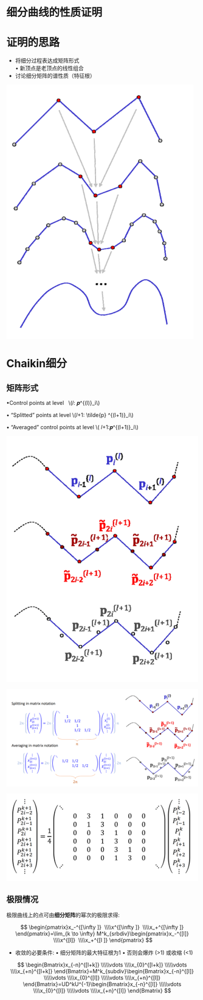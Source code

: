 # 细分曲线的性质证明      


# 证明的思路    

* 将细分过程表达成矩阵形式        
• 新顶点是老顶点的线性组合    
* 讨论细分矩阵的谱性质（特征根）           

![](../assets/细曲12-1.png)  


# Chaikin细分    

## 矩阵形式 


•Control points at level   \\(𝑙: 𝒑^{(l)}_i\\)    

• “Splitted” points at level \\(𝑙+1: \tilde{p} ^{(l+1)}_i\\)      

• “Averaged” control points at level \\( 𝑙+1:𝒑^{(l+1)}_i\\)    

![](../assets/细曲13.png)  

![](../assets/细曲14.png)  

![](../assets/细曲15.png)  

## 极限情况    

极限曲线上的点可由**细分矩阵**的幂次的极限求得:    

$$
\begin{pmatrix}x_-^{[\infty ]}
 \\\\x^{[\infty ]} 
 \\\\x_+^{[\infty ]}
\end{pmatrix}=\lim_{k \to \infty} M^k_{srbdiv}\begin{pmatrix}x_-^{[l]}
 \\\\x^{[l]} 
 \\\\x_+^{[l ]}
\end{pmatrix}
$$
   
- 收敛的必要条件:
• 细分矩阵的最大特征根为1
• 否则会爆炸 (>1) 或收缩 (<1)

$$
\begin{Bmatrix}x_{-n}^{[l+k]} 
\\\\\vdots
  \\\\x_{0}^{[l+k]}
 \\\\\vdots
  \\\\x_{+n}^{[l+k]}
\end{Bmatrix}=M^k_{subdiv}\begin{Bmatrix}x_{-n}^{[l]}
 \\\\\vdots 
 \\\\x_{0}^{[l]}
 \\\\\vdots 
 \\\\x_{+n}^{[l]}
\end{Bmatrix}=UD^kU^{-1}\begin{Bmatrix}x_{-n}^{[l]}
 \\\\\vdots 
 \\\\x_{0}^{[l]}
 \\\\\vdots
  \\\\x_{+n}^{[l]}
\end{Bmatrix}
$$
